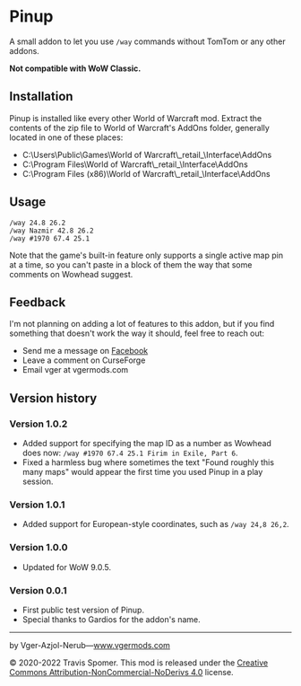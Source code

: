# Pinup

A small addon to let you use `/way` commands without TomTom or any other addons.

**Not compatible with WoW Classic.**

## Installation

 Pinup is installed like every other World of Warcraft mod. Extract the contents of the zip file to World of Warcraft's AddOns folder, generally located in one of these places:

* C:\Users\Public\Games\World of Warcraft\\\_retail_\Interface\AddOns
* C:\Program Files\World of Warcraft\\\_retail_\Interface\AddOns
* C:\Program Files (x86)\World of Warcraft\\\_retail_\Interface\AddOns

## Usage

```
/way 24.8 26.2
/way Nazmir 42.8 26.2
/way #1970 67.4 25.1
```

Note that the game's built-in feature only supports a single active map pin at a time, so you can't paste in a block of them the way that some comments on Wowhead suggest.

## Feedback

I'm not planning on adding a lot of features to this addon, but if you find something that doesn't work the way it should, feel free to reach out:

* Send me a message on [Facebook](https://facebook.com/vgermods)
* Leave a comment on CurseForge
* Email vger at vgermods.com

## Version history

### Version 1.0.2

* Added support for specifying the map ID as a number as Wowhead does now: `/way #1970 67.4 25.1 Firim in Exile, Part 6`.
* Fixed a harmless bug where sometimes the text "Found roughly this many maps" would appear the first time you used Pinup in a play session.

### Version 1.0.1

* Added support for European-style coordinates, such as `/way 24,8 26,2`.

### Version 1.0.0

* Updated for WoW 9.0.5.

### Version 0.0.1

* First public test version of Pinup.
* Special thanks to Gardios for the addon's name.

---
by Vger-Azjol-Nerub—www.vgermods.com

© 2020-2022 Travis Spomer.  This mod is released under the [Creative Commons Attribution-NonCommercial-NoDerivs 4.0](https://creativecommons.org/licenses/by-nc-nd/4.0/) license.

